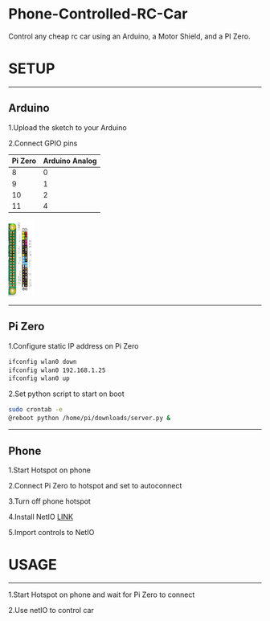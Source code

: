 # Phone-Controlled-RC-Car


Control any cheap rc car using an Arduino, a Motor Shield, and a PI Zero.


# SETUP

  -----
  Arduino
   -----
  1.Upload the sketch to your Arduino

  2.Connect GPIO pins


  Pi Zero   | Arduino Analog 
  ---|---
    8     |       0
    9      |      1
    10    |       2
    11      |      4

<img src="https://github.com/jdial1/Phone-Controlled-RC-Car/blob/master/Pi-Zero-GPIO-PINOUT.PNG" Width=10%></img>

-----
 Pi Zero
 -----
 
  1.Configure static IP address on Pi Zero
  ```bash
  ifconfig wlan0 down
  ifconfig wlan0 192.168.1.25
  ifconfig wlan0 up
  ```
  
  
  2.Set python script to start on boot
  
  ```bash
  sudo crontab -e
  @reboot python /home/pi/downloads/server.py &
  ```

 -----
  Phone
  -----
  1.Start Hotspot on phone

  2.Connect Pi Zero to hotspot and set to autoconnect

  3.Turn off phone hotspot

  4.Install NetIO <a href="https://play.google.com/store/apps/details?id=com.luvago.netio&hl=en">LINK</a>

  5.Import controls to NetIO



# USAGE
------------------------
  1.Start Hotspot on phone and wait for Pi Zero to connect

  2.Use netIO to control car
